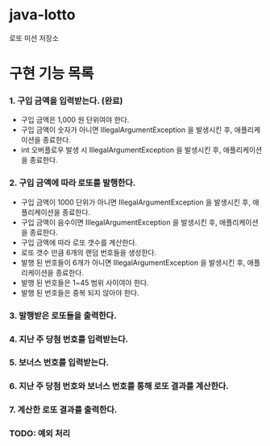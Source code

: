 # java-lotto

로또 미션 저장소

# 구현 기능 목록

### 1. 구입 금액을 입력받는다. (완료)

- 구입 금액은 1,000 원 단위여야 한다.
- 구입 금액이 숫자가 아니면 IllegalArgumentException 을 발생시킨 후, 애플리케이션을 종료한다.
- int 오버플로우 발생 시 IllegalArgumentException 을 발생시킨 후, 애플리케이션을 종료한다.

### 2. 구입 금액에 따라 로또를 발행한다.

- 구입 금액이 1000 단위가 아니면 IllegalArgumentException 을 발생시킨 후, 애플리케이션을 종료한다.
- 구입 금액이 음수이면 IllegalArgumentException 을 발생시킨 후, 애플리케이션을 종료한다.
- 구입 금액에 따라 로또 갯수를 계산한다.
- 로또 갯수 만큼 6개의 랜덤 번호들을 생성한다.
- 발행 된 번호들이 6개가 아니면 IllegalArgumentException 을 발생시킨 후, 애플리케이션을 종료한다.
- 발행 된 번호들은 1~45 범위 사이여야 한다.
- 발행 된 번호들은 중복 되지 않아야 한다.

### 3. 발행받은 로또들을 출력한다.

### 4. 지난 주 당첨 번호를 입력받는다.

### 5. 보너스 번호를 입력받는다.

### 6. 지난 주 당첨 번호와 보너스 번호를 통해 로또 결과를 계산한다.

### 7. 계산한 로또 결과를 출력한다.

### TODO: 예외 처리

